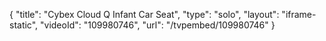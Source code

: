 {
    "title": "Cybex Cloud Q Infant Car Seat",
    "type": "solo",
    "layout": "iframe-static",
    "videoId": "109980746",
    "url": "\/tvpembed\/109980746"
}